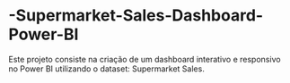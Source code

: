 # -Supermarket-Sales-Dashboard-Power-BI
Este projeto consiste na criação de um dashboard interativo e responsivo no Power BI utilizando o dataset: Supermarket Sales.
